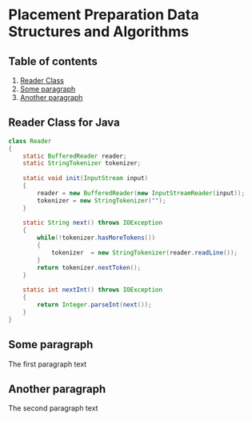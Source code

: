 # Placement Preparation Data Structures and Algorithms

## Table of contents
1. [Reader Class](#ReaderClass)
2. [Some paragraph](#paragraph1)
3. [Another paragraph](#paragraph2)

<a name="ReaderClass"></a>
## Reader Class for Java
```java
class Reader
{
    static BufferedReader reader;
    static StringTokenizer tokenizer;
    
    static void init(InputStream input)
    {
        reader = new BufferedReader(new InputStreamReader(input));
        tokenizer = new StringTokenizer("");
    }
    
    static String next() throws IOException
    {
        while(!tokenizer.hasMoreTokens())
        {
            tokenizer  = new StringTokenizer(reader.readLine());
        }
        return tokenizer.nextToken();
    }
    
    static int nextInt() throws IOException
    {
        return Integer.parseInt(next());
    }
}
```

<a name="paragraph1"></a>
## Some paragraph
The first paragraph text

<a name="paragraph2"></a>
## Another paragraph
The second paragraph text
